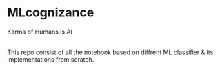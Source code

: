 # MLcognizance
Karma of Humans is AI

<br>This repo consist of all the notebook based on diffrent ML classifier & its implementations from scratch.</br>
